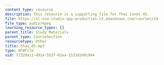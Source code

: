 ```yaml
---
content_type: resource
description: This resource is a supporting file for Thai tones 45.
file: https://ol-ocw-studio-app-production.s3.amazonaws.com/courses/24-901-language-and-its-structure-i-phonology-fall-2010/72329a114914552f02ea1531d240c944_thai_45.mp3
file_type: audio/mpeg
learning_resource_types: []
parent_title: Study Materials
parent_type: CourseSection
resourcetype: Other
title: thai_45.mp3
type: OCWFile
uid: 72329a11-4914-552f-02ea-1531d240c944
---
```


